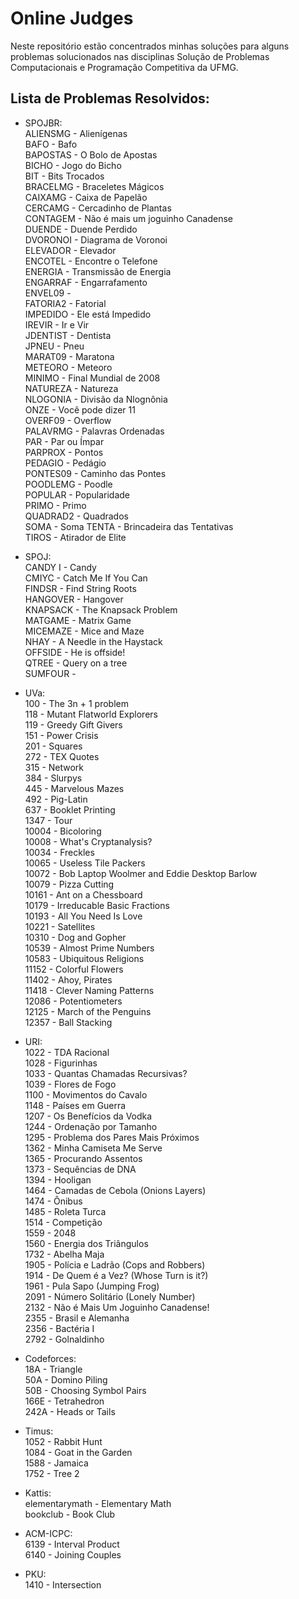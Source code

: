 # Online Judges
Neste repositório estão concentrados minhas soluções para alguns problemas solucionados nas disciplinas Solução de Problemas Computacionais e Programação Competitiva da UFMG. 

## Lista de Problemas Resolvidos:  

* SPOJBR:  
	ALIENSMG - Alienígenas  
	BAFO - Bafo  
	BAPOSTAS - O Bolo de Apostas  
	BICHO - Jogo do Bicho  
	BIT - Bits Trocados  
	BRACELMG - Braceletes Mágicos  
	CAIXAMG - Caixa de Papelão  
	CERCAMG - Cercadinho de Plantas  
	CONTAGEM - Não é mais um joguinho Canadense  
	DUENDE - Duende Perdido  
	DVORONOI - Diagrama de Voronoi  
	ELEVADOR - Elevador  
	ENCOTEL - Encontre o Telefone  
	ENERGIA - Transmissão de Energia  
	ENGARRAF - Engarrafamento  
	ENVEL09 -  
	FATORIA2 - Fatorial  
	IMPEDIDO - Ele está Impedido  
	IREVIR - Ir e Vir  
	JDENTIST - Dentista  
	JPNEU - Pneu  
	MARAT09 - Maratona  
	METEORO - Meteoro  
	MINIMO - Final Mundial de 2008  
	NATUREZA - Natureza  
	NLOGONIA - Divisão da Nlognônia  
	ONZE - Você pode dizer 11  
	OVERF09 - Overflow  
	PALAVRMG - Palavras Ordenadas  
	PAR - Par ou Ímpar  
	PARPROX - Pontos  
	PEDAGIO - Pedágio  
	PONTES09 - Caminho das Pontes  
	POODLEMG - Poodle  
	POPULAR - Popularidade  
	PRIMO - Primo  
	QUADRAD2 - Quadrados  
	SOMA - Soma
	TENTA - Brincadeira das Tentativas  
	TIROS - Atirador de Elite  

* SPOJ:  
	CANDY I - Candy  
	CMIYC - Catch Me If You Can  
	FINDSR - Find String Roots  
	HANGOVER - Hangover  
	KNAPSACK - The Knapsack Problem  
	MATGAME - Matrix Game  
	MICEMAZE - Mice and Maze  
	NHAY - A Needle in the Haystack  
	OFFSIDE - He is offside!  
	QTREE - Query on a tree  
	SUMFOUR -  

* UVa:  
	100 - The 3n + 1 problem  
	118 - Mutant Flatworld Explorers  
	119 - Greedy Gift Givers  
	151 - Power Crisis  
	201 - Squares  
	272 - TEX Quotes  
	315 - Network  
	384 - Slurpys  
	445 - Marvelous Mazes  
	492 - Pig-Latin  
	637 - Booklet Printing  
	1347 - Tour  
	10004 - Bicoloring  
	10008 - What's Cryptanalysis?  
	10034 - Freckles  
	10065 - Useless Tile Packers  
	10072 - Bob Laptop Woolmer and Eddie Desktop Barlow  
	10079 - Pizza Cutting  
	10161 - Ant on a Chessboard  
	10179 - Irreducable Basic Fractions  
	10193 - All You Need Is Love  
	10221 - Satellites  
	10310 - Dog and Gopher  
	10539 - Almost Prime Numbers  
	10583 - Ubiquitous Religions  
	11152 - Colorful Flowers  
	11402 - Ahoy, Pirates  
	11418 - Clever Naming Patterns  
	12086 - Potentiometers  
	12125 - March of the Penguins  
	12357 - Ball Stacking  

* URI:  
	1022 - TDA Racional  
	1028 - Figurinhas  
	1033 - Quantas Chamadas Recursivas?  
	1039 - Flores de Fogo  
	1100 - Movimentos do Cavalo  
	1148 - Países em Guerra  
	1207 - Os Benefícios da Vodka  
	1244 - Ordenação por Tamanho  
	1295 - Problema dos Pares Mais Próximos  
	1362 - Minha Camiseta Me Serve  
	1365 - Procurando Assentos  
	1373 - Sequências de DNA  
	1394 - Hooligan  
	1464 - Camadas de Cebola (Onions Layers)  
	1474 - Ônibus  
	1485 - Roleta Turca  
	1514 - Competição  
	1559 - 2048  
	1560 - Energia dos Triângulos  
	1732 - Abelha Maja  
	1905 - Polícia e Ladrão (Cops and Robbers)  
	1914 - De Quem é a Vez? (Whose Turn is it?)  
	1961 - Pula Sapo (Jumping Frog)  
	2091 - Número Solitário (Lonely Number)  
	2132 - Não é Mais Um Joguinho Canadense!  
	2355 - Brasil e Alemanha  
	2356 - Bactéria I  
	2792 - Golnaldinho  

* Codeforces:  
	18A  - Triangle  
	50A  - Domino Piling  
	50B  - Choosing Symbol Pairs  
	166E - Tetrahedron  
	242A - Heads or Tails  

* Timus:  
	1052 - Rabbit Hunt  
	1084 - Goat in the Garden  
	1588 - Jamaica  
	1752 - Tree 2  

* Kattis:  
	elementarymath - Elementary Math  
	bookclub - Book Club  

* ACM-ICPC:  
	6139 - Interval Product  
	6140 - Joining Couples  

* PKU:  
	1410 - Intersection  
